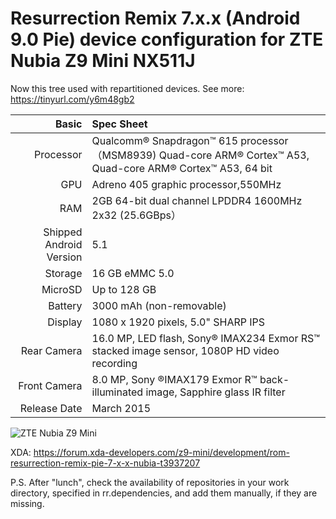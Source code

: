 
Resurrection Remix 7.x.x (Android 9.0 Pie)
device configuration for 
ZTE Nubia Z9 Mini NX511J
=====================================

Now this tree used with repartitioned devices. See more: https://tinyurl.com/y6m48gb2

Basic   | Spec Sheet
-------:|:-------------------------
Processor | Qualcomm® Snapdragon™ 615 processor（MSM8939) Quad-core ARM® Cortex™ A53, Quad-core ARM® Cortex™ A53, 64 bit
GPU     | Adreno 405 graphic processor,550MHz
RAM  | 2GB 64-bit dual channel LPDDR4 1600MHz 2x32 (25.6GBps）
Shipped Android Version | 5.1
Storage | 16 GB eMMC 5.0
MicroSD | Up to 128 GB
Battery | 3000 mAh (non-removable)
Display | 1080 x 1920 pixels, 5.0" SHARP IPS
Rear Camera  | 16.0 MP, LED flash, Sony® IMAX234 Exmor RS™ stacked image sensor, 1080P HD video recording 
Front Camera | 8.0 MP, Sony ®IMAX179 Exmor R™ back-illuminated image, Sapphire glass IR filter 
Release Date | March 2015

![ZTE Nubia Z9 Mini](http://static.nubia.cn/product/max/images/params/params_z9max02.jpg "ZTE Nubia Z9 Mini")

XDA: https://forum.xda-developers.com/z9-mini/development/rom-resurrection-remix-pie-7-x-x-nubia-t3937207

P.S. After "lunch", check the availability of repositories in your work directory, specified in rr.dependencies, and add them manually, if they are missing.
